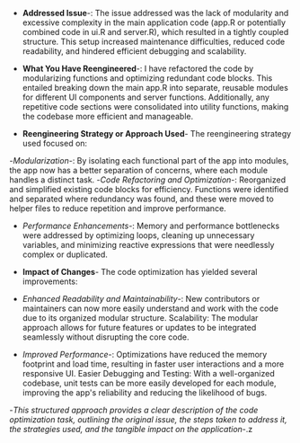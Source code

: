 - **Addressed Issue**-:
The issue addressed was the lack of modularity and excessive complexity in the main application code (app.R or potentially combined code in ui.R and server.R), which resulted in a tightly coupled structure. This setup increased maintenance difficulties, reduced code readability, and hindered efficient debugging and scalability.

- **What You Have Reengineered**-:
I have refactored the code by modularizing functions and optimizing redundant code blocks. This entailed breaking down the main app.R into separate, reusable modules for different UI components and server functions. Additionally, any repetitive code sections were consolidated into utility functions, making the codebase more efficient and manageable.

- **Reengineering Strategy or Approach Used**-
The reengineering strategy used focused on:

-*Modularization*-:
By isolating each functional part of the app into modules, the app now has a better separation of concerns, where each module handles a distinct task.
-*Code Refactoring and Optimization*-:
Reorganized and simplified existing code blocks for efficiency. Functions were identified and separated where redundancy was found, and these were moved to helper files to reduce repetition and improve performance.
- *Performance Enhancements*-: 
Memory and performance bottlenecks were addressed by optimizing loops, cleaning up unnecessary variables, and minimizing reactive expressions that were needlessly complex or duplicated.
- **Impact of Changes**-
The code optimization has yielded several improvements:

- *Enhanced Readability and Maintainability*-:
New contributors or maintainers can now more easily understand and work with the code due to its organized modular structure.
Scalability: The modular approach allows for future features or updates to be integrated seamlessly without disrupting the core code.
- *Improved Performance*-: 
Optimizations have reduced the memory footprint and load time, resulting in faster user interactions and a more responsive UI.
Easier Debugging and Testing: 
With a well-organized codebase, unit tests can be more easily developed for each module, improving the app's reliability and reducing the likelihood of bugs.

-*This structured approach provides a clear description of the code optimization task, outlining the original issue, the steps taken to address it, the strategies used, and the tangible impact on the application*-.z
